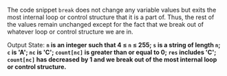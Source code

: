 The code snippet `break` does not change any variable values but exits the most internal loop or control structure that it is a part of. Thus, the rest of the values remain unchanged except for the fact that we break out of whatever loop or control structure we are in.

Output State: **`n` is an integer such that 4 ≤ `n` ≤ 255; `s` is a string of length `n`; `c` is 'A'; `nc` is 'C'; `count[nc]` is greater than or equal to 0; `res` includes 'C'; `count[nc]` has decreased by 1 and we break out of the most internal loop or control structure.**